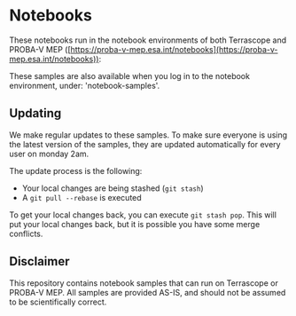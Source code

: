 # Notebooks #

These notebooks run in the notebook environments of both Terrascope and PROBA-V MEP ([https://proba-v-mep.esa.int/notebooks](https://proba-v-mep.esa.int/notebooks)):

These samples are also available when you log in to the notebook environment, under: 'notebook-samples'.

## Updating ##
We make regular updates to these samples. To make sure everyone is using the latest version of the samples, they are updated automatically for every user on monday 2am. 

The update process is the following:
* Your local changes are being stashed (`git stash`)
* A `git pull --rebase` is executed

To get your local changes back, you can execute `git stash pop`. This will put your local changes back, but it is possible you have some merge conflicts. 

## Disclaimer ##
This repository contains notebook samples that can run on Terrascope or PROBA-V MEP. All samples are provided AS-IS, and should not be assumed to be scientifically correct. 
